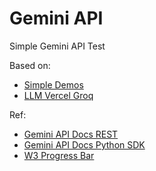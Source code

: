 # Gemini API

Simple Gemini API Test

Based on:
* [Simple Demos](https://github.com/eniompw/GeminiAPI/tree/main/dev)
* [LLM Vercel Groq](https://github.com/eniompw/LLMVercelGroq)

Ref:  
* [Gemini API Docs REST](https://ai.google.dev/gemini-api/docs/get-started/tutorial?lang=rest#text-only_input)
* [Gemini API Docs Python SDK](https://ai.google.dev/gemini-api/docs/get-started/tutorial?lang=python#generate_text_from_text_inputs)
* [W3 Progress Bar](https://www.w3schools.com/howto/howto_js_progressbar.asp)

